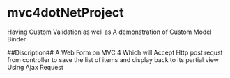 # mvc4dotNetProject
Having Custom Validation as well as A demonstration of Custom Model Binder

##Discription##
A Web Form on MVC 4 
Which will Accept Http post requst from controller to save the list of items 
and display back to its partial view Using Ajax Request
